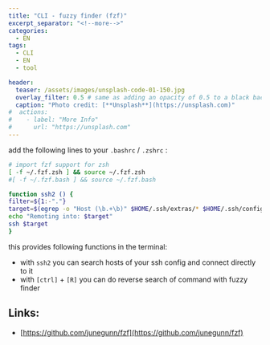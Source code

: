 ```yaml
---
title: "CLI - fuzzy finder (fzf)"
excerpt_separator: "<!--more-->"
categories:
  - EN
tags:
  - CLI
  - EN
  - tool

header:
  teaser: /assets/images/unsplash-code-01-150.jpg
  overlay_filter: 0.5 # same as adding an opacity of 0.5 to a black background
  caption: "Photo credit: [**Unsplash**](https://unsplash.com)"
#  actions:
#    - label: "More Info"
#      url: "https://unsplash.com"
---
```



add the following lines to your `.bashrc` / `.zshrc` :

```bash
# import fzf support for zsh
[ -f ~/.fzf.zsh ] && source ~/.fzf.zsh
#[ -f ~/.fzf.bash ] && source ~/.fzf.bash

function ssh2 () {
filter=${1:-"."}
target=$(egrep -o "Host (\b.+\b)" $HOME/.ssh/extras/* $HOME/.ssh/config - awk '{print $2}' - grep $filter - fzf -e)
echo "Remoting into: $target"
ssh $target
}
```

this provides following functions in the terminal:

* with `ssh2` you can search hosts of your ssh config and connect directly to it
* with `[ctrl]` + `[R]` you can do reverse search of command with fuzzy finder

## Links:

* [https://github.com/junegunn/fzf](https://github.com/junegunn/fzf)



